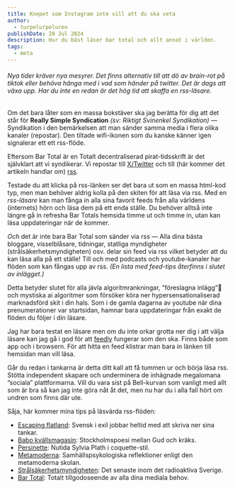 ```yaml
---
title: Knepet som Instagram inte vill att du ska veta
author:
  - turpelurpeluren
publishDate: 20 Jul 2024
description: Hur du bäst läser bar total och allt annat i världen.
tags:
  - meta
---
```

###### Nya tider kräver nya mesyrer. Det finns alternativ till att dö av brain-rot på tiktok eller behöva hänga med i vad som händer på twitter. Det är dags att växa upp. Har du inte en redan är det hög tid att skaffa en *rss-läsare*. 

Om det bara låter som en massa bokstäver ska jag berätta för dig att det står för **Really Simple Syndication** *(sv: Riktigt Svinenkel Syndikation)* — Syndikation i den bemärkelsen att man sänder samma media i flera olika kanaler (repostar). Den tiltade wifi-ikonen som du kanske känner igen signalerar ett ett rss-flöde. 

Eftersom Bar Total är en Totalt decentraliserad pirat-tidsskrift är det självklart att vi syndikerar. Vi repostar till [X/Twitter](https://x.com/bartotalse) och till (här kommer det artikeln handlar om) [rss](/rss.xml). 

Testade du att klicka på rss-länken ser det bara ut som en massa html-kod typ, men man behöver aldrig kolla på den skiten för att läsa via rss. Med en *rss-läsare* kan man fånga in alla sina favorit feeds från alla världens (internets) hörn och läsa dem på ett enda ställe. Du behöver alltså inte längre gå in refresha Bar Totals hemsida timme ut och timme in, utan kan läsa uppdateringar när de kommer.

_Och_ det är inte bara Bar Total som sänder via rss — Alla dina bästa bloggare, visselblåsare, tidningar, statliga myndigheter (strålsäkerhetsmyndigheten) osv. delar sin feed via rss vilket betyder att du kan läsa alla på ett ställe! Till och med podcasts och youtube-kanaler har flöden som kan fångas upp av rss. *(En lista med feed-tips återfinns i slutet av inlägget.)*

Detta betyder slutet för alla jävla algoritmrankningar, ”föreslagna inlägg”🤮 och mystiska ai algoritmer som försöker köra ner hypersensationaliserad marknadsförd skit i din hals. Som i de gamla dagarna av youtube när dina prenumerationer var startsidan, hamnar bara uppdateringar från exakt de flöden du följer i din läsare.

Jag har bara testat en läsare men om du inte orkar grotta ner dig i att välja läsare kan jag gå i god för att [feedly](https://feedly.com/news-reader) fungerar som den ska. Finns både som app och i browsern. För att hitta en feed klistrar man bara in länken till hemsidan man vill läsa.

Går du redan i tankarna är detta ditt kall att få tummen ur och börja läsa rss. Stötta independent skapare och underminera de inhägnade megalomana ”sociala” plattformarna. Vill du vara sist på Bell-kurvan som vanligt med allt som är bra så kan jag inte göra nåt åt det, men nu har du i alla fall hört om undren som finns där ute.

Såja, här kommer mina tips på läsvärda rss-flöden:
- [Escaping flatland](https://www.henrikkarlsson.xyz/feed): Svensk i exil jobbar heltid med att skriva ner sina tankar.
- [Babo kvällsmagasin](https://aalonzo.substack.com/feed): Stockholmspoesi mellan Gud och kräks.
- [Persinette](https://persinette.substack.com/feed): Nutida Sylvia Plath i coquette-stil.
- [Metamoderna](https://metamoderna.org/rss): Samhällspsykologiska reflektioner enligt den metamoderna skolan.
- [Strålsäkerhetsmyndigheten](http://stralsakerhetsmyndigheten.se/press/nyheter/?view=rss): Det senaste inom det radioaktiva Sverige.
- [Bar Total](https://bartotal.se/rss.xml): Totalt tillgodoseende av alla dina mediala behov.
